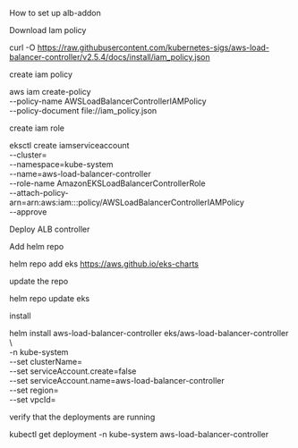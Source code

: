How to set up alb-addon

Download Iam policy

curl -O https://raw.githubusercontent.com/kubernetes-sigs/aws-load-balancer-controller/v2.5.4/docs/install/iam_policy.json

create iam policy

aws iam create-policy \
    --policy-name AWSLoadBalancerControllerIAMPolicy \
    --policy-document file://iam_policy.json

create iam role

eksctl create iamserviceaccount \
  --cluster=<your-cluster-name> \
  --namespace=kube-system \
  --name=aws-load-balancer-controller \
  --role-name AmazonEKSLoadBalancerControllerRole \
  --attach-policy-arn=arn:aws:iam::<your-aws-account-id>:policy/AWSLoadBalancerControllerIAMPolicy \
  --approve

  Deploy ALB controller

  Add helm repo

  helm repo add eks https://aws.github.io/eks-charts

  update the repo

  helm repo update eks

  install

  helm install aws-load-balancer-controller eks/aws-load-balancer-controller \            
  -n kube-system \
  --set clusterName=<your-cluster-name> \
  --set serviceAccount.create=false \
  --set serviceAccount.name=aws-load-balancer-controller \
  --set region=<region> \
  --set vpcId=<your-vpc-id>

  verify that the deployments are running

  kubectl get deployment -n kube-system aws-load-balancer-controller

